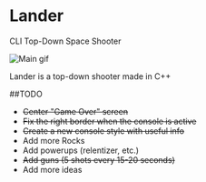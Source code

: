# Lander
CLI Top-Down Space Shooter

![Main gif](http://i.imgur.com/n7N9KJv.gif)

Lander is a top-down shooter made in C++

##TODO
* ~~Center "Game Over" screen~~
* ~~Fix the right border when the console is active~~
* ~~Create a new console style with useful info~~
* Add more Rocks
* Add powerups (relentizer, etc.)
* ~~Add guns (5 shots every 15-20 seconds)~~
* Add more ideas